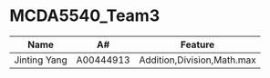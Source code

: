 # MCDA5540_Team3
|Name|A#|Feature|
|------|------|------|
|Jinting Yang|A00444913|Addition,Division,Math.max|
